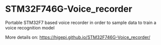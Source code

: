 # STM32F746G-Voice_recorder
Portable STM32F7 based voice recorder in order to sample data to train a voice recognition model

More details on:
https://higepi.github.io/STM32F746G-Voice_recorder/

